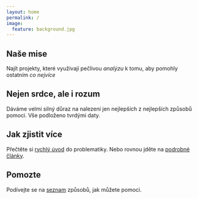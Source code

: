 ```yaml
---
layout: home
permalink: /
image:
  feature: background.jpg
---
```


<div class="tiles">

<div class="tile">
  <h2 class="post-title">Naše mise</h2>
  <p class="post-excerpt">Najít projekty, které využívají pečlivou <em>analýzu</em> k tomu, aby pomohly ostatním <em>co nejvíce</em></p>
</div><!-- /.tile -->

<div class="tile">
  <h2 class="post-title">Nejen srdce, ale i rozum</h2>
  <p class="post-excerpt">Dáváme velmi silný důraz na nalezení jen nejlepších z nejlepších způsobů pomoci. Vše podloženo tvrdými daty.</p>
</div><!-- /.tile -->

<div class="tile">
  <h2 class="post-title">Jak zjistit více</h2>
  <p class="post-excerpt">Přečtěte si <a href="/o-ea">rychlý úvod</a> do problematiky. Nebo rovnou jděte na <a href="zdroje">podrobné články</a>.</p>
</div><!-- /.tile -->

<div class="tile">
  <h2 class="post-title">Pomozte</h2>
  <p class="post-excerpt">
  Podívejte se na <a href="/jak-pomoci">seznam</a> způsobů, jak můžete pomoci.
  </p>
</div><!-- /.tile -->

</div><!-- /.tiles -->
